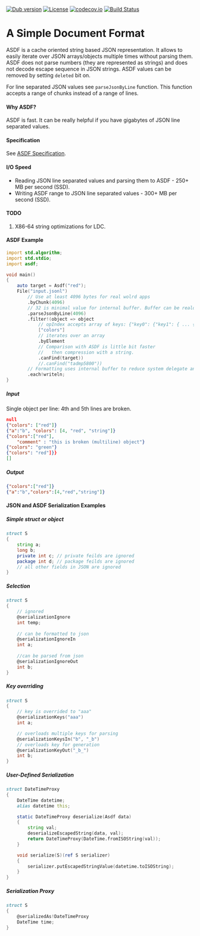 [![Dub version](https://img.shields.io/dub/v/asdf.svg)](http://code.dlang.org/packages/asdf)
[![License](https://img.shields.io/dub/l/asdf.svg)](http://code.dlang.org/packages/asdf)
[![codecov.io](https://codecov.io/github/tamediadigital/asdf/coverage.svg?branch=master)](https://codecov.io/github/tamediadigital/asdf?branch=master)
[![Build Status](https://travis-ci.org/tamediadigital/asdf.svg?branch=master)](https://travis-ci.org/tamediadigital/asdf)

# A Simple Document Format

ASDF is a cache oriented string based JSON representation.
It allows to easily iterate over JSON arrays/objects multiple times without parsing them.
ASDF does not parse numbers (they are represented as strings) and does not decode escape sequence in JSON strings.
ASDF values can be removed by setting `deleted` bit on.

For line separated JSON values see `parseJsonByLine` function.
This function accepts a range of chunks instead of a range of lines.

#### Why ASDF?

ASDF is fast. It can be really helpful if you have gigabytes of JSON line separated values.

#### Specification

See [ASDF Specification](https://github.com/tamediadigital/asdf/blob/master/SPECIFICATION.md).

#### I/O Speed

 - Reading JSON line separated values and parsing them to ASDF - 250+ MB per second (SSD).
 - Writing ASDF range to JSON line separated values - 300+ MB per second (SSD).

#### TODO

1. X86-64 string optimizations for LDC.

#### ASDF Example

```D
import std.algorithm;
import std.stdio;
import asdf;

void main()
{
	auto target = Asdf("red");
	File("input.jsonl")
		// Use at least 4096 bytes for real wolrd apps
		.byChunk(4096)
		// 32 is minimal value for internal buffer. Buffer can be realocated to get more memory.
		.parseJsonByLine(4096)
		.filter!(object => object
			// opIndex accepts array of keys: {"key0": {"key1": { ... {"keyN-1": <value>}... }}}
			["colors"]
			// iterates over an array
			.byElement
			// Comparison with ASDF is little bit faster
			//   then compression with a string.
			.canFind(target))
			//.canFind("tadmp5800"))
		// Formatting uses internal buffer to reduce system delegate and system function calls
		.each!writeln;
}
```

##### Input

Single object per line: 4th and 5th lines are broken.

```json
null
{"colors": ["red"]}
{"a":"b", "colors": [4, "red", "string"]}
{"colors":["red"],
	"comment" : "this is broken (multiline) object"}
{"colors": "green"}
{"colors": "red"]}}
[]
```

##### Output

```json
{"colors":["red"]}
{"a":"b","colors":[4,"red","string"]}
```


#### JSON and ASDF Serialization Examples

##### Simple struct or object
```d
struct S
{
	string a;
	long b;
	private int c; // private feilds are ignored
	package int d; // package feilds are ignored
	// all other fields in JSON are ignored
}
```

##### Selection
```d
struct S
{
	// ignored
	@serializationIgnore
	int temp;
	
	// can be formatted to json
	@serializationIgnoreIn
	int a;
	
	//can be parsed from json
	@serializationIgnoreOut
	int b;
}
```

##### Key overriding
```d
struct S
{
	// key is overrided to "aaa"
	@serializationKeys("aaa")
	int a;

	// overloads multiple keys for parsing
	@serializationKeysIn("b", "_b")
	// overloads key for generation
	@serializationKeyOut("_b_")
	int b;
}
```

##### User-Defined Serialization
```d
struct DateTimeProxy
{
	DateTime datetime;
	alias datetime this;

	static DateTimeProxy deserialize(Asdf data)
	{
		string val;
		deserializeEscapedString(data, val);
		return DateTimeProxy(DateTime.fromISOString(val));
	}

	void serialize(S)(ref S serializer)
	{
		serializer.putEscapedStringValue(datetime.toISOString);
	}
}
```


##### Serialization Proxy
```d
struct S
{
	@serializedAs!DateTimeProxy
	DateTime time;
}
```
